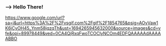 ### --> Hello There!

https://www.google.com/url?sa=i&url=https%3A%2F%2Fvsgif.com%2Fgif%2F1854765&psig=AOvVaw1K6jCyOH45_Ynm58jqzqTh&ust=1694265945632000&source=images&cd=vfe&opi=89978449&ved=0CA4QjRxqFwoTCOClyNCOm4EDFQAAAAAdAAAAABBO
